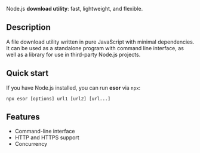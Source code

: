 Node.js **download utility**: fast, lightweight, and flexible.

## Description

A file download utility written in pure JavaScript with minimal dependencies. It can be used as a standalone program with command line interface, as well as a library for use in third-party Node.js projects.

## Quick start

If you have Node.js installed, you can run **esor** via `npx`:

```
npx esor [options] url1 [url2] [url...]
```

## Features

- Command-line interface
- HTTP and HTTPS support
- Concurrency
